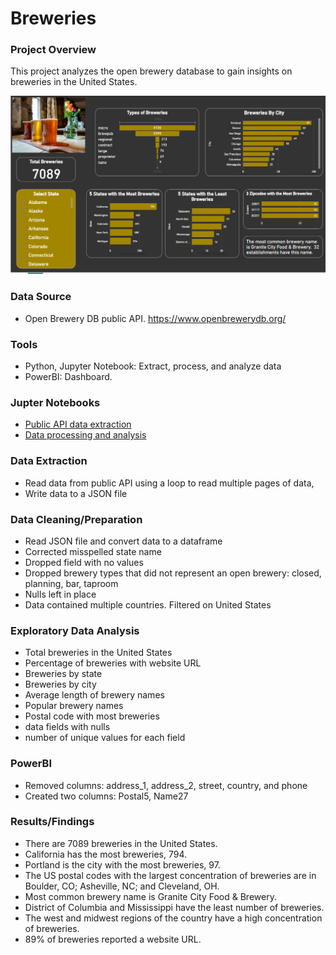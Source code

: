 # Breweries

### Project Overview
This project analyzes the open brewery database to gain insights on breweries in the United States.

![Breweries](https://github.com/Sarah269/glowing-dollop/blob/main/Breweries/BreweryPowerBI.png)

### Data Source
- Open Brewery DB public API. https://www.openbrewerydb.org/
  
### Tools
- Python, Jupyter Notebook:  Extract, process, and analyze data
- PowerBI: Dashboard. 

### Jupter Notebooks
- [Public API data extraction](https://github.com/Sarah269/glowing-dollop/blob/main/Breweries/Brewery_API.pdf)
- [Data processing and analysis](https://github.com/Sarah269/glowing-dollop/blob/main/Breweries/Brewery.pdf)

### Data Extraction
- Read data from public API using a loop to read multiple pages of data,
- Write data to a JSON file
  
### Data Cleaning/Preparation
- Read JSON file and convert data to a dataframe
- Corrected misspelled state name
- Dropped field with no values
- Dropped brewery types that did not represent an open brewery: closed, planning, bar, taproom
- Nulls left in place
- Data contained multiple countries.  Filtered on United States

### Exploratory Data Analysis
- Total breweries in the United States
- Percentage of breweries  with website URL
- Breweries by state
- Breweries by city
- Average length of brewery names
- Popular brewery names
- Postal code with most breweries
- data fields with nulls
- number of unique values for each field


### PowerBI
- Removed columns: address_1, address_2, street, country, and phone 
- Created two columns:  Postal5, Name27

### Results/Findings
- There are 7089 breweries in the United States.
- California has the most breweries, 794.
- Portland is the city with the most breweries, 97.
- The US postal codes with the largest concentration of breweries are in Boulder, CO; Asheville, NC; and Cleveland, OH.
- Most common brewery name is Granite City Food & Brewery.
- District of Columbia and Mississippi have the least number of breweries.
- The west and midwest regions of the country have a high concentration of breweries.
- 89% of breweries reported a website URL.



